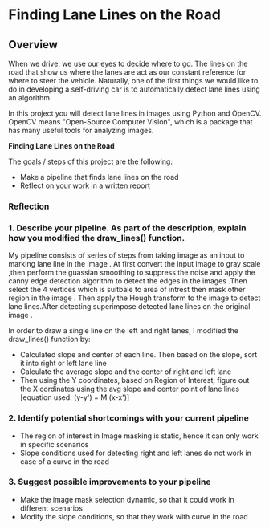 # **Finding Lane Lines on the Road** 


Overview
---

When we drive, we use our eyes to decide where to go.  The lines on the road that show us where the lanes are act as our constant reference for where to steer the vehicle.  Naturally, one of the first things we would like to do in developing a self-driving car is to automatically detect lane lines using an algorithm.

In this project you will detect lane lines in images using Python and OpenCV.  OpenCV means "Open-Source Computer Vision", which is a package that has many useful tools for analyzing images.  

**Finding Lane Lines on the Road**

The goals / steps of this project are the following:
* Make a pipeline that finds lane lines on the road
* Reflect on your work in a written report
### Reflection

### 1. Describe your pipeline. As part of the description, explain how you modified the draw_lines() function.
My pipeline consists of series of steps from taking image as an input to marking lane line in the image . At first convert the input image to gray scale ,then perform the guassian  smoothing to suppress the noise and apply the canny edge detection algorithm to detect the edges in the images .Then select the 4 vertices which is suitbale to area of intrest then mask other region in the image . Then apply the Hough transform to the image to detect lane lines.After detecting superimpose detected lane lines on the original image .

In order to draw a single line on the left and right lanes, I modified the draw_lines() function by:
* Calculated slope and center of each line. Then based on the slope, sort it into right or left lane line
* Calculate the average slope and the center of right and left lane
* Then using the Y coordinates, based on Region of Interest, figure out the X cordinates using the avg slope and center point of lane lines [equation used: (y-y') = M (x-x')]


### 2. Identify potential shortcomings with your current pipeline
* The region of interest in Image masking is static, hence it can only work in specific scenarios
* Slope conditions used for detecting right and left lanes do not work in case of a curve in the road

### 3. Suggest possible improvements to your pipeline
* Make the image mask selection dynamic, so that it could work in different scenarios
* Modify the slope conditions, so that they work with curve in the road



